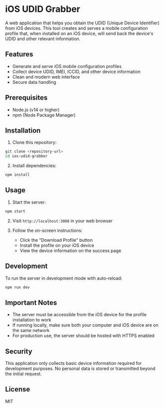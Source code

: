 # iOS UDID Grabber

A web application that helps you obtain the UDID (Unique Device Identifier) from iOS devices. This tool creates and serves a mobile configuration profile that, when installed on an iOS device, will send back the device's UDID and other relevant information.

## Features

- Generate and serve iOS mobile configuration profiles
- Collect device UDID, IMEI, ICCID, and other device information
- Clean and modern web interface
- Secure data handling

## Prerequisites

- Node.js (v14 or higher)
- npm (Node Package Manager)

## Installation

1. Clone this repository:
```bash
git clone <repository-url>
cd ios-udid-grabber
```

2. Install dependencies:
```bash
npm install
```

## Usage

1. Start the server:
```bash
npm start
```

2. Visit `http://localhost:3000` in your web browser

3. Follow the on-screen instructions:
   - Click the "Download Profile" button
   - Install the profile on your iOS device
   - View the device information on the success page

## Development

To run the server in development mode with auto-reload:
```bash
npm run dev
```

## Important Notes

- The server must be accessible from the iOS device for the profile installation to work
- If running locally, make sure both your computer and iOS device are on the same network
- For production use, the server should be hosted with HTTPS enabled

## Security

This application only collects basic device information required for development purposes. No personal data is stored or transmitted beyond the initial request.

## License

MIT 
